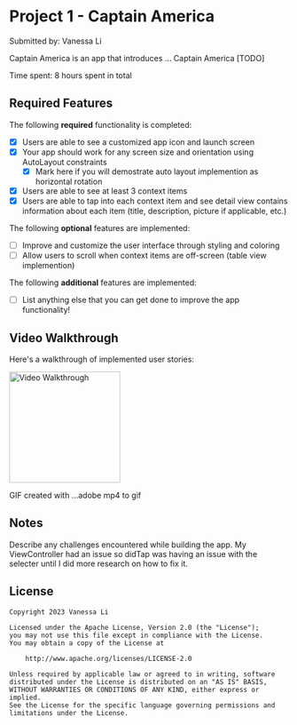 # Project 1 - Captain America

Submitted by: Vanessa Li

Captain America is an app that introduces ... Captain America
[TODO] 

Time spent: 8 hours spent in total

## Required Features

The following **required** functionality is completed:

- [X] Users are able to see a customized app icon and launch screen
- [X] Your app should work for any screen size and orientation using AutoLayout constraints
  - [X] Mark here if you will demostrate auto layout implemention as horizontal rotation 
- [X] Users are able to see at least 3 context items
- [X] Users are able to tap into each context item and see detail view contains information about each item (title, description, picture if applicable, etc.)
 
The following **optional** features are implemented:

- [ ] Improve and customize the user interface through styling and coloring
- [ ] Allow users to scroll when context items are off-screen (table view implemention)

The following **additional** features are implemented:

- [ ] List anything else that you can get done to improve the app functionality!

## Video Walkthrough

Here's a walkthrough of implemented user stories:

<img src='https://imgur.com/a/Ef1gBOs.gif' title='Video Walkthrough' width='200' alt='Video Walkthrough' />

<!-- Replace this with whatever GIF tool you used! -->
GIF created with ...adobe mp4 to gif
<!-- Recommended tools:
[Kap](https://getkap.co/) for macOS
[ScreenToGif](https://www.screentogif.com/) for Windows
[peek](https://github.com/phw/peek) for Linux. -->

## Notes

Describe any challenges encountered while building the app.
My ViewController had an issue so didTap was having an issue with the selecter until I did more research on how to fix it.

## License

    Copyright 2023 Vanessa Li

    Licensed under the Apache License, Version 2.0 (the "License");
    you may not use this file except in compliance with the License.
    You may obtain a copy of the License at

        http://www.apache.org/licenses/LICENSE-2.0

    Unless required by applicable law or agreed to in writing, software
    distributed under the License is distributed on an "AS IS" BASIS,
    WITHOUT WARRANTIES OR CONDITIONS OF ANY KIND, either express or implied.
    See the License for the specific language governing permissions and
    limitations under the License.
